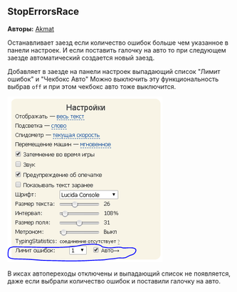 ## StopErrorsRace

**Авторы:** [Akmat](http://klavogonki.ru/u/#/503791/)

Останавливает заезд если количество ошибок больше чем указанное в панели настроек. И если поставить галочку на авто то при следующем заезде автоматический создается новый заезд.

Добавляет в заезде на панели настроек выпадающий список "Лимит ошибок" и "Чекбокс Авто"
Можно выключить эту функциональность выбрав ```off``` и при этом чекбокс авто тоже выключится.

![Stop errors screen](img/KG_StopErrorsRace_1.png)

В иксах автопереходы отключены и выпадающий список не появляется, даже если выбрали количество ошибок и поставили галочку на авто.